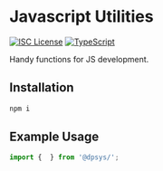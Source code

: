 
# Javascript Utilities

[![ISC License](https://img.shields.io/badge/License-ISC-blue.svg)](https://opensource.org/licenses/ISC)
[![TypeScript](https://img.shields.io/badge/%3C%2F%3E-TypeScript-%230074c1.svg)](https://www.typescriptlang.org/)

Handy functions for JS development.

## Installation

```bash
npm i 
```

## Example Usage
```js
import {  } from '@dpsys/';

```
